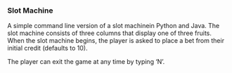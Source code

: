 ### Slot Machine ###
A simple command line version of a slot machinein Python and Java. The slot machine consists of three columns that display 
one of three fruits.
When the slot machine begins, the player is asked to place a bet from their initial credit (defaults to 10). 

The player can exit the game at any time by typing ‘N’.
